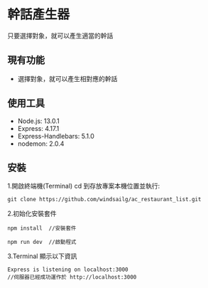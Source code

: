 # 幹話產生器

只要選擇對象，就可以產生適當的幹話


## 現有功能
- 選擇對象，就可以產生相對應的幹話


## 使用工具
- Node.js: 13.0.1
- Express: 4.17.1
- Express-Handlebars: 5.1.0
- nodemon: 2.0.4

## 安裝
1.開啟終端機(Terminal) cd 到存放專案本機位置並執行:

```
git clone https://github.com/windsailg/ac_restaurant_list.git
```


2.初始化安裝套件

```
npm install  //安裝套件
```

```
npm run dev  //啟動程式
```


3.Terminal 顯示以下資訊


```
Express is listening on localhost:3000 
//伺服器已經成功運作於 http://localhost:3000
```



